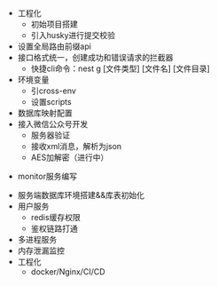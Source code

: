 <!-- OK LIST -->
* 工程化
  * 初始项目搭建
  * 引入husky进行提交校验
* 设置全局路由前缀api
* 接口格式统一，创建成功和错误请求的拦截器
  * 快捷cli命令：nest g [文件类型] [文件名] [文件目录]
* 环境变量
  * 引cross-env
  * 设置scripts
* 数据库映射配置
* 接入微信公众号开发
  * 服务器验证
  * 接收xml消息，解析为json
  * AES加解密（进行中）
<!-- https://developers.weixin.qq.com/doc/offiaccount/Getting_Started/Getting_Started_Guide.html -->
* monitor服务编写
<!-- TODO LIST -->
* 服务端数据库环境搭建&&库表初始化
* 用户服务
  * redis缓存权限
  * 鉴权链路打通
* 多进程服务
* 内存泄漏监控
* 工程化
  * docker/Nginx/CI/CD